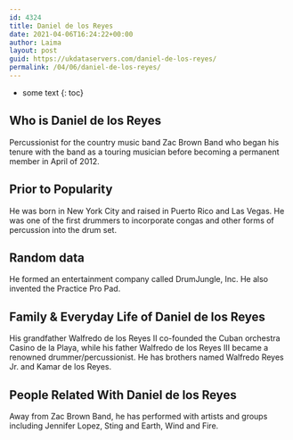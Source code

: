 ```yaml
---
id: 4324
title: Daniel de los Reyes
date: 2021-04-06T16:24:22+00:00
author: Laima
layout: post
guid: https://ukdataservers.com/daniel-de-los-reyes/
permalink: /04/06/daniel-de-los-reyes/
---
```


* some text
{: toc}


## Who is Daniel de los Reyes
                  
                  
                  
Percussionist for the country music band Zac Brown Band who began his tenure with the band as a touring musician before becoming a permanent member in April of 2012.
                  
              
            
              
            
                
                
                
## Prior to Popularity
                  
                  
                  
He was born in New York City and raised in Puerto Rico and Las Vegas. He was one of the first drummers to incorporate congas and other forms of percussion into the drum set.
                  
              
            
              
            
                
                
                
## Random data
                  
                  
                  
He formed an entertainment company called DrumJungle, Inc. He also invented the Practice Pro Pad.
                  
              
            
              
            
                
                
                
## Family & Everyday Life of Daniel de los Reyes
                  
                  
                  
His grandfather Walfredo de los Reyes II co-founded the Cuban orchestra Casino de la Playa, while his father Walfredo de los Reyes III became a renowned drummer/percussionist. He has brothers named Walfredo Reyes Jr. and Kamar de los Reyes.
                  
              
            
              
            
                
                
                
## People Related With Daniel de los Reyes
                  
                  
                  
Away from Zac Brown Band, he has performed with artists and groups including Jennifer Lopez, Sting and Earth, Wind and Fire.
                  
              
            
              
            
                
              
            
              
              
            
            
              
            
          
          
          